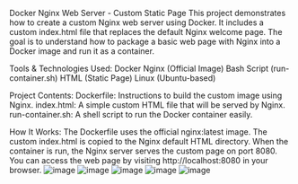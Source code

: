 Docker Nginx Web Server - Custom Static Page
This project demonstrates how to create a custom Nginx web server using Docker. It includes a custom index.html file that replaces the default Nginx welcome page. The goal is to understand how to package a basic web page with Nginx into a Docker image and run it as a container.

Tools & Technologies Used:
Docker
Nginx (Official Image)
Bash Script (run-container.sh)
HTML (Static Page)
Linux (Ubuntu-based)

Project Contents:
Dockerfile: Instructions to build the custom image using Nginx.
index.html: A simple custom HTML file that will be served by Nginx.
run-container.sh: A shell script to run the Docker container easily.

How It Works:
The Dockerfile uses the official nginx:latest image.
The custom index.html is copied to the Nginx default HTML directory.
When the container is run, the Nginx server serves the custom page on port 8080.
You can access the web page by visiting http://localhost:8080 in your browser.
![image](https://github.com/user-attachments/assets/0a6a3ca5-51b1-4274-9907-13cd9dcbf344)
![image](https://github.com/user-attachments/assets/943761a3-e272-4f5b-b606-4946cc2f691b)
![image](https://github.com/user-attachments/assets/64f496aa-9013-43a6-856e-c36388d77b0d)
![image](https://github.com/user-attachments/assets/d0078908-9ef9-44ee-be56-1ed65ee6296b)
![image](https://github.com/user-attachments/assets/9313159f-49fa-4ff9-a7ac-2630791b7e8f)







